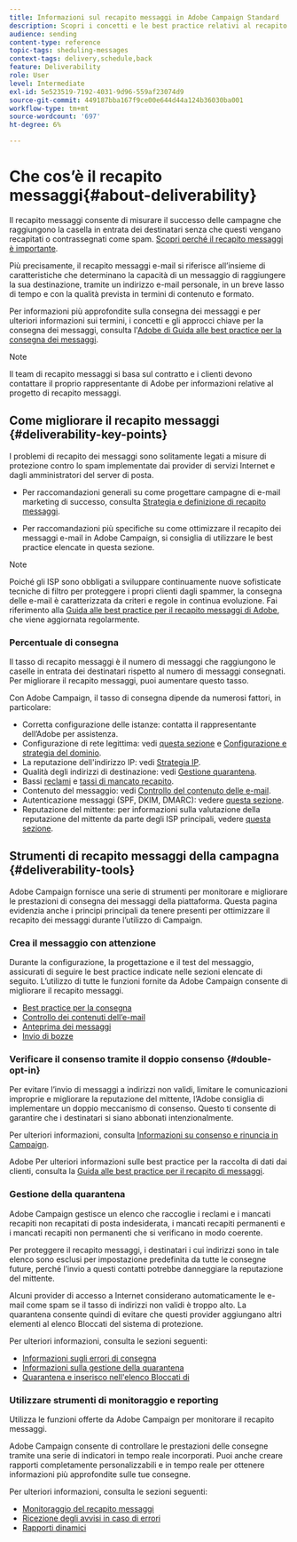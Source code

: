 ```yaml
---
title: Informazioni sul recapito messaggi in Adobe Campaign Standard
description: Scopri i concetti e le best practice relativi al recapito messaggi, nonché gli strumenti offerti da Adobe Campaign Standard per ottimizzare l’invio delle consegne.
audience: sending
content-type: reference
topic-tags: sheduling-messages
context-tags: delivery,schedule,back
feature: Deliverability
role: User
level: Intermediate
exl-id: 5e523519-7192-4031-9d96-559af23074d9
source-git-commit: 449187bba167f9ce00e644d44a124b36030ba001
workflow-type: tm+mt
source-wordcount: '697'
ht-degree: 6%

---
```


# Che cos’è il recapito messaggi{#about-deliverability}

Il recapito messaggi consente di misurare il successo delle campagne che raggiungono la casella in entrata dei destinatari senza che questi vengano recapitati o contrassegnati come spam. [Scopri perché il recapito messaggi è importante](https://experienceleague.adobe.com/docs/deliverability-learn/deliverability-best-practice-guide/deliverability-strategy-and-definition.html?lang=it#why-deliverability-matters).

Più precisamente, il recapito messaggi e-mail si riferisce all’insieme di caratteristiche che determinano la capacità di un messaggio di raggiungere la sua destinazione, tramite un indirizzo e-mail personale, in un breve lasso di tempo e con la qualità prevista in termini di contenuto e formato. <!--These characteristics fall into four main categories: data quality, message and content, sending infrastructure, and reputation. Together, they form the foundation of a successful email deliverability program.-->

Per informazioni più approfondite sulla consegna dei messaggi e per ulteriori informazioni sui termini, i concetti e gli approcci chiave per la consegna dei messaggi, consulta l&#39;[Adobe di Guida alle best practice per la consegna dei messaggi](https://experienceleague.adobe.com/docs/deliverability-learn/deliverability-best-practice-guide/introduction.html?lang=it).

>[!NOTE]
>
>Il team di recapito messaggi si basa sul contratto e i clienti devono contattare il proprio rappresentante di Adobe per informazioni relative al progetto di recapito messaggi.

## Come migliorare il recapito messaggi {#deliverability-key-points}

I problemi di recapito dei messaggi sono solitamente legati a misure di protezione contro lo spam implementate dai provider di servizi Internet e dagli amministratori del server di posta.

* Per raccomandazioni generali su come progettare campagne di e-mail marketing di successo, consulta [Strategia e definizione di recapito messaggi](https://experienceleague.adobe.com/docs/deliverability-learn/deliverability-best-practice-guide/deliverability-strategy-and-definition.html?lang=it).

* Per raccomandazioni più specifiche su come ottimizzare il recapito dei messaggi e-mail in Adobe Campaign, si consiglia di utilizzare le best practice elencate in questa sezione.

>[!NOTE]
>
>Poiché gli ISP sono obbligati a sviluppare continuamente nuove sofisticate tecniche di filtro per proteggere i propri clienti dagli spammer, la consegna delle e-mail è caratterizzata da criteri e regole in continua evoluzione. Fai riferimento alla [Guida alle best practice per il recapito messaggi di Adobe](https://experienceleague.adobe.com/docs/deliverability-learn/deliverability-best-practice-guide/introduction.html?lang=it), che viene aggiornata regolarmente.

### Percentuale di consegna

Il tasso di recapito messaggi è il numero di messaggi che raggiungono le caselle in entrata dei destinatari rispetto al numero di messaggi consegnati. Per migliorare il recapito messaggi, puoi aumentare questo tasso.

Con Adobe Campaign, il tasso di consegna dipende da numerosi fattori, in particolare:

* Corretta configurazione delle istanze: contatta il rappresentante dell’Adobe per assistenza.
* Configurazione di rete legittima: vedi [questa sezione](../../sending/using/optimize-delivery.md#network-config) e [Configurazione e strategia del dominio](https://experienceleague.adobe.com/docs/deliverability-learn/deliverability-best-practice-guide/transition-process/infrastructure.html?lang=it#domain-setup-and-strategy).
* La reputazione dell&#39;indirizzo IP: vedi [Strategia IP](https://experienceleague.adobe.com/docs/deliverability-learn/deliverability-best-practice-guide/transition-process/infrastructure.html?lang=it#ip-strategy).
* Qualità degli indirizzi di destinazione: vedi [Gestione quarantena](../../sending/using/optimize-delivery.md#quarantine-management).
* Bassi [reclami](https://experienceleague.adobe.com/docs/deliverability-learn/deliverability-best-practice-guide/metrics-for-deliverability/complaints.html?lang=it) e [tassi di mancato recapito](https://experienceleague.adobe.com/docs/deliverability-learn/deliverability-best-practice-guide/metrics-for-deliverability/bounces.html?lang=it#hard-bounces).
* Contenuto del messaggio: vedi [Controllo del contenuto delle e-mail](../../sending/using/control-email-content.md).
* Autenticazione messaggi (SPF, DKIM, DMARC): vedere [questa sezione](https://experienceleague.adobe.com/docs/deliverability-learn/deliverability-best-practice-guide/transition-process/infrastructure.html?lang=it#authentication).
* Reputazione del mittente: per informazioni sulla valutazione della reputazione del mittente da parte degli ISP principali, vedere [questa sezione](https://experienceleague.adobe.com/docs/deliverability-learn/deliverability-best-practice-guide/internet-service-provider-specifics/overview.html?lang=it).

## Strumenti di recapito messaggi della campagna {#deliverability-tools}

Adobe Campaign fornisce una serie di strumenti per monitorare e migliorare le prestazioni di consegna dei messaggi della piattaforma. Questa pagina evidenzia anche i principi principali da tenere presenti per ottimizzare il recapito dei messaggi durante l’utilizzo di Campaign.

### Crea il messaggio con attenzione

Durante la configurazione, la progettazione e il test del messaggio, assicurati di seguire le best practice indicate nelle sezioni elencate di seguito. L’utilizzo di tutte le funzioni fornite da Adobe Campaign consente di migliorare il recapito messaggi.

* [Best practice per la consegna](../../sending/using/delivery-best-practices.md)
* [Controllo dei contenuti dell’e-mail](../../sending/using/control-email-content.md)
* [Anteprima dei messaggi](../../sending/using/previewing-messages.md)
* [Invio di bozze](../../sending/using/sending-proofs.md)

### Verificare il consenso tramite il doppio consenso {#double-opt-in}

Per evitare l’invio di messaggi a indirizzi non validi, limitare le comunicazioni improprie e migliorare la reputazione del mittente, l’Adobe consiglia di implementare un doppio meccanismo di consenso. Questo ti consente di garantire che i destinatari si siano abbonati intenzionalmente.

Per ulteriori informazioni, consulta [Informazioni su consenso e rinuncia in Campaign](../../audiences/using/about-opt-in-and-opt-out-in-campaign.md).

Adobe Per ulteriori informazioni sulle best practice per la raccolta di dati dai clienti, consulta la [Guida alle best practice per il recapito di messaggi](https://experienceleague.adobe.com/docs/deliverability-learn/deliverability-best-practice-guide/first-impressions/address-collection-and-list-growth.html?lang=it#data-quality-and-hygiene).

### Gestione della quarantena

Adobe Campaign gestisce un elenco che raccoglie i reclami e i mancati recapiti non recapitati di posta indesiderata, i mancati recapiti permanenti e i mancati recapiti non permanenti che si verificano in modo coerente.

Per proteggere il recapito messaggi, i destinatari i cui indirizzi sono in tale elenco sono esclusi per impostazione predefinita da tutte le consegne future, perché l’invio a questi contatti potrebbe danneggiare la reputazione del mittente.

Alcuni provider di accesso a Internet considerano automaticamente le e-mail come spam se il tasso di indirizzi non validi è troppo alto. La quarantena consente quindi di evitare che questi provider aggiungano altri elementi al elenco Bloccati del sistema di protezione.

Per ulteriori informazioni, consulta le sezioni seguenti:

* [Informazioni sugli errori di consegna](../../sending/using/understanding-delivery-failures.md)
* [Informazioni sulla gestione della quarantena](../../sending/using/understanding-quarantine-management.md)
* [Quarantena e inserisco nell&#39;elenco Bloccati di](../../sending/using/understanding-quarantine-management.md#quarantine-vs-denylist)

### Utilizzare strumenti di monitoraggio e reporting

Utilizza le funzioni offerte da Adobe Campaign per monitorare il recapito messaggi.

Adobe Campaign consente di controllare le prestazioni delle consegne tramite una serie di indicatori in tempo reale incorporati. <!--For example, you can check the number of messages that are successfully executed, sent and delivered. You can also verify the number of messages that have been opened and the number of messages/links that have been clicked.-->Puoi anche creare rapporti completamente personalizzabili e in tempo reale per ottenere informazioni più approfondite sulle tue consegne.

Per ulteriori informazioni, consulta le sezioni seguenti:

* [Monitoraggio del recapito messaggi](../../sending/using/monitor-deliverability.md)
  <!--[Monitoring a delivery](../../sending/using/monitoring-a-delivery.md)-->
* [Ricezione degli avvisi in caso di errori](../../sending/using/receiving-alerts-when-failures-happen.md)
* [Rapporti dinamici](../../reporting/using/about-dynamic-reports.md)

<!--## General recommendations

NOT SURE TO KEEP

Here are a few additional recommendations when it comes to deliverability.

### Send to valid addresses {#valid-addresses}

Spammers often use address generators based on lists of frequent names and first names; in addition, they rarely process technical notifications sent back by mail servers. A high rate of invalid addresses is often interpreted as a sign of spam.

Double opt-in mechanisms and effective handling of technical bounce messages make it possible to avoid this.

### Reduce complaint rate {#reduce-complaint-rate}

ISPs usually have a prominent means of reporting a received message as spam. This makes it possible to identify unreliable sources. By rapidly honoring opt-out requests, making regular use of a given list, verifying consent through a double opt-in system, and implementing feedback loops, you can reduce complaint rates.

<!--Sending to honeypot addresses {#honeypot-addresses}
ISPs and other organizations (refer to https://www.projecthoneypot.org/) make use of mailboxes that do not correspond to physical persons but are created simply to trick spammers. These so-called "honey pot" addresses are published on the Web in order to be collected by spambots and thus catch illegitimate senders. The use of a double opt-in mechanism precludes this sort of address being added to a list. When using a third-party list, you must be sure of the methods employed by its maintainer.-->

<!--## Sending on a regular basis {#regular-deliveries}

Spammers make programmed deliveries to maintain their reputation over time. They sometimes need to adapt their marketing plan to meet the best practices imposed by the ISPs and so, after a peak in reputation (ramp-up), they configure regular deliveries.-->
